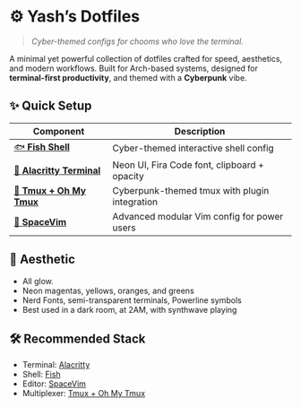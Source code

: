 # ⚙️ Yash’s Dotfiles

> _Cyber-themed configs for chooms who love the terminal._

A minimal yet powerful collection of dotfiles crafted for speed, aesthetics, and modern workflows. Built for Arch-based systems, designed for **terminal-first productivity**, and themed with a **Cyberpunk** vibe.

## ✨ Quick Setup

|               Component                   |                  Description                    |
|-------------------------------------------|-------------------------------------------------|
| [🐟 **Fish Shell**](./fish/)              | Cyber-themed interactive shell config           |
| [🦾 **Alacritty Terminal**](./alacritty/) | Neon UI, Fira Code font, clipboard + opacity    |
| [🔮 **Tmux + Oh My Tmux**](./tmux/)       | Cyberpunk-themed tmux with plugin integration   |
| [🚀 **SpaceVim**](./spacevim/)            | Advanced modular Vim config for power users     |

## 💠 Aesthetic

- All glow.
- Neon magentas, yellows, oranges, and greens
- Nerd Fonts, semi-transparent terminals, Powerline symbols
- Best used in a dark room, at 2AM, with synthwave playing

## 🛠 Recommended Stack

- Terminal: [Alacritty](https://github.com/alacritty/alacritty)
- Shell: [Fish](https://fishshell.com/)
- Editor: [SpaceVim](https://spacevim.org)
- Multiplexer: [Tmux + Oh My Tmux](https://github.com/gpakosz/.tmux)